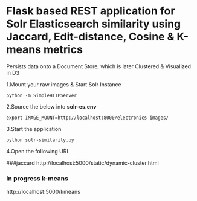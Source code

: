 
# Flask based REST application for Solr Elasticsearch similarity using Jaccard, Edit-distance, Cosine & K-means metrics

Persists data onto a Document Store, which is later Clustered & Visualized in D3

1.Mount your raw images & Start Solr Instance

```
python -m SimpleHTTPServer
```

2.Source the below into **solr-es.env**

```
export IMAGE_MOUNT=http://localhost:8000/electronics-images/
```

3.Start the application
```
python solr-similarity.py
```

4.Open the following URL

###jaccard
http://localhost:5000/static/dynamic-cluster.html

### In progress k-means
http://localhost:5000/kmeans


